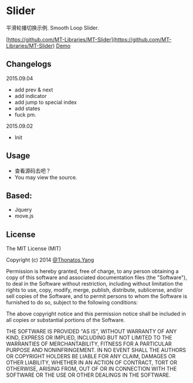 # Slider

平滑轮播切换示例. Smooth Loop Slider.

[https://github.com/MT-Libraries/MT-Slider](https://github.com/MT-Libraries/MT-Slider)
[Demo](http://mt-libraries.github.io/MT-Slider/)

## Changelogs

2015.09.04

- add prev & next 
- add indicator
- add jump to special index
- add states
- fuck pm.

2015.09.02

- Init

## Usage

- 查看源码去吧？
- You may view the source.

## Based:

- Jquery
- move.js 

## License

The MIT License (MIT)

Copyright (c) 2014 [@Thonatos.Yang](http://github.com/thonatos)

Permission is hereby granted, free of charge, to any person obtaining a copy
of this software and associated documentation files (the "Software"), to deal
in the Software without restriction, including without limitation the rights
to use, copy, modify, merge, publish, distribute, sublicense, and/or sell
copies of the Software, and to permit persons to whom the Software is
furnished to do so, subject to the following conditions:

The above copyright notice and this permission notice shall be included in all
copies or substantial portions of the Software.

THE SOFTWARE IS PROVIDED "AS IS", WITHOUT WARRANTY OF ANY KIND, EXPRESS OR
IMPLIED, INCLUDING BUT NOT LIMITED TO THE WARRANTIES OF MERCHANTABILITY,
FITNESS FOR A PARTICULAR PURPOSE AND NONINFRINGEMENT. IN NO EVENT SHALL THE
AUTHORS OR COPYRIGHT HOLDERS BE LIABLE FOR ANY CLAIM, DAMAGES OR OTHER
LIABILITY, WHETHER IN AN ACTION OF CONTRACT, TORT OR OTHERWISE, ARISING FROM,
OUT OF OR IN CONNECTION WITH THE SOFTWARE OR THE USE OR OTHER DEALINGS IN THE
SOFTWARE.
